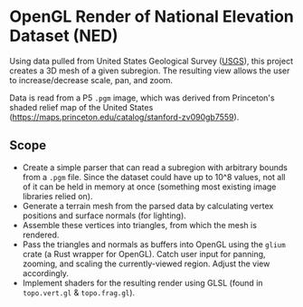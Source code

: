 #  OpenGL Render of National Elevation Dataset (NED)

Using data pulled from United States Geological Survey ([USGS](https://gdg.sc.egov.usda.gov/Catalog/ProductDescription/NED.html)), this project creates a 3D mesh of a given subregion. The resulting view allows the user to increase/decrease scale, pan, and zoom. 

Data is read from a P5 `.pgm` image, which was derived from Princeton's shaded relief map of the United States (https://maps.princeton.edu/catalog/stanford-zv090gb7559).

## Scope

- Create a simple parser that can read a subregion with arbitrary bounds from a `.pgm` file. Since the dataset could have up to 10^8 values, not all of it can be held in memory at once (something most existing image libraries relied on).
- Generate a terrain mesh from the parsed data by calculating vertex positions and surface normals (for lighting).
- Assemble these vertices into triangles, from which the mesh is rendered.
- Pass the triangles and normals as buffers into OpenGL using the `glium` crate (a Rust wrapper for OpenGL). Catch user input for panning, zooming, and scaling the currently-viewed region. Adjust the view accordingly.
- Implement shaders for the resulting render using GLSL (found in `topo.vert.gl` & `topo.frag.gl`).